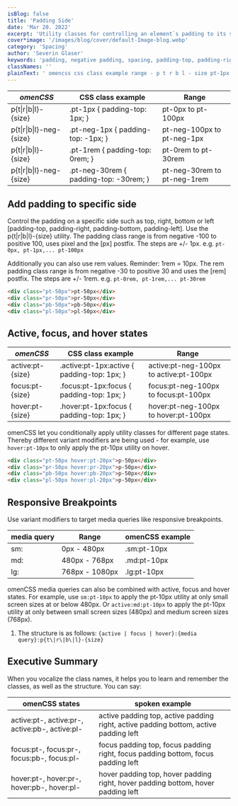 ```yaml
---
isBlog: false
title: 'Padding Side'
date: 'Mar 20. 2022'
excerpt: 'Utility classes for controlling an element`s padding to its sides.'
cover*image: '/images/blog/cover/default-Image-blog.webp'
category: 'Spacing'
author: 'Severin Glaser'
keywords: 'padding, negative padding, spacing, padding-top, padding-right, padding-bottom, padding-left'
classNames: ''
plainText: ' omencss css class example range - p t r b l - size pt-1px padding-top: 1px; pt-0px to pt-100px p t r b l -neg- size pt-neg-1px padding-top: -1px; pt-neg-100px to pt-neg-1px p t r b l - size pt-1rem padding-top: 0rem; pt-0rem to pt-30rem p t r b l -neg- size pt-neg-30rem padding-top: -30rem; pt-neg-30rem to pt-neg-1rem add padding to specific side control the padding on a specific side such as top right bottom or left padding-top padding-right padding-bottom padding-left use the p t r b l - size utility the padding class range is from negative -100 to positive 100 uses pixel and the px postfix the steps are + - 1px e g pt-0px pt-1px pt-100px additionally you can also use rem values reminder: 1rem = 10px the rem padding class range is from negative -30 to positive 30 and uses the rem postfix the steps are + - 1rem e g pt-0rem pt-1rem pt-30rem html div class=pt-50px pt-50px div div class=pr-50px pr-50px div div class=pb-50px pb-50px div div class=pl-50px pl-50px div active focus and hover states omencss css class example range active:pt- size active :pt-1px:active padding-top: 1px; active:pt-neg-100px to active:pt-100px focus:pt- size focus :pt-1px:focus padding-top: 1px; focus:pt-neg-100px to focus:pt-100px hover:pt- size hover :pt-1px:focus padding-top: 1px; hover:pt-neg-100px to hover:pt-100px omencss let you conditionally apply utility classes for different page states thereby different variant modifiers are being used - for example use hover:pt-10px to only apply the pt-10px utility on hover html div class=pt-50px hover:pt-20px p-50px div div class=pr-50px hover:pr-20px p-50px div div class=pb-50px hover:pb-20px p-50px div div class=pl-50px hover:pl-20px p-50px div responsive breakpoints use variant modifiers to target media queries like responsive breakpoints media query range omencss example - - sm: 0px - 480px sm:pt-10px md: 480px - 768px md:pt-10px lg: 768px - 1080px lg:pt-10px omencss media queries can also be combined with active focus and hover states for example use sm:pt-10px to apply the pt-10px utility at only small screen sizes at or below 480px or active:md:pt-10px to apply the pt-10px utility at only between small screen sizes 480px and medium screen sizes 768px 1 the structure is as follows: active focus hover : media query :p t r b l - size executive summary when you vocalize the class names it helps you to learn and remember the classes as well as the structure you can say: omencss states spoken example active:pt- active:pr- active:pb- active:pl- active padding top active padding right active padding bottom active padding left focus:pt- focus:pr- focus:pb- focus:pl- focus padding top focus padding right focus padding bottom focus padding left hover:pt- hover:pr- hover:pb- hover:pl- hover padding top hover padding right hover padding bottom hover padding left '
---
```


| _omenCSS_                | CSS class example                      | Range                       |
| ------------------------ | -------------------------------------- | --------------------------- |
| p{t\|r\|b\|l}-{size}     | .pt-1px { padding-top: 1px; }          | pt-0px to pt-100px          |
| p{t\|r\|b\|l}-neg-{size} | .pt-neg-1px { padding-top: -1px; }     | pt-neg-100px to pt-neg-1px  |
| p{t\|r\|b\|l}-{size}     | .pt-1rem { padding-top: 0rem; }        | pt-0rem to pt-30rem         |
| p{t\|r\|b\|l}-neg-{size} | .pt-neg-30rem { padding-top: -30rem; } | pt-neg-30rem to pt-neg-1rem |

## Add padding to specific side

Control the padding on a specific side such as top, right, bottom or left [padding-top, padding-right, padding-bottom, padding-left]. Use the p{t\|r\|b\|l}-{size} utility. The padding class range is from negative -100 to positive 100, uses pixel and the [px] postfix. The steps are +/- 1px. e.g. `pt-0px, pt-1px,... pt-100px`

Additionally you can also use rem values. Reminder: 1rem = 10px. The rem padding class range is from negative -30 to positive 30 and uses the [rem] postfix. The steps are +/- 1rem. e.g. `pt-0rem, pt-1rem,... pt-30rem`

```html
<div class="pt-50px">pt-50px</div>
<div class="pr-50px">pr-50px</div>
<div class="pb-50px">pb-50px</div>
<div class="pl-50px">pl-50px</div>
```

## Active, focus, and hover states

| _omenCSS_        | CSS class example                            | Range                                  |
| ---------------- | -------------------------------------------- | -------------------------------------- |
| active:pt-{size} | .active\:pt-1px:active { padding-top: 1px; } | active:pt-neg-100px to active:pt-100px |
| focus:pt-{size}  | .focus\:pt-1px:focus { padding-top: 1px; }   | focus:pt-neg-100px to focus:pt-100px   |
| hover:pt-{size}  | .hover\:pt-1px:focus { padding-top: 1px; }   | hover:pt-neg-100px to hover:pt-100px   |

omenCSS let you conditionally apply utility classes for different page states. Thereby different variant modifiers are being used - for example, use `hover:pt-10px` to only apply the pt-10px utility on hover.

```html
<div class="pt-50px hover:pt-20px">p-50px</div>
<div class="pr-50px hover:pr-20px">p-50px</div>
<div class="pb-50px hover:pb-20px">p-50px</div>
<div class="pl-50px hover:pl-20px">p-50px</div>
```

## Responsive Breakpoints

Use variant modifiers to target media queries like responsive breakpoints.

| media query | Range          | omenCSS example |
| ----------- | -------------- | --------------- |
| sm:         | 0px - 480px    | .sm:pt-10px     |
| md:         | 480px - 768px  | .md:pt-10px     |
| lg:         | 768px - 1080px | .lg:pt-10px     |

omenCSS media queries can also be combined with active, focus and hover states. For example, use `sm:pt-10px` to apply the pt-10px utility at only small screen sizes at or below 480px. Or `active:md:pt-10px` to apply the pt-10px utility at only between small screen sizes (480px) and medium screen sizes (768px).

1. The structure is as follows: `{active | focus | hover}:{media query}:p{t\|r\|b\|l}-{size}`

## Executive Summary

When you vocalize the class names, it helps you to learn and remember the classes, as well as the structure. You can say:

| omenCSS states                                 | spoken example                                                                       |
| ---------------------------------------------- | ------------------------------------------------------------------------------------ |
| active:pt-, active:pr-, active:pb-, active:pl- | active padding top, active padding right, active padding bottom, active padding left |
| focus:pt-, focus:pr-, focus:pb-, focus:pl-     | focus padding top, focus padding right, focus padding bottom, focus padding left     |
| hover:pt-, hover:pr-, hover:pb-, hover:pl-     | hover padding top, hover padding right, hover padding bottom, hover padding left     |
